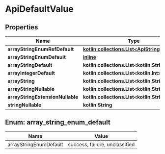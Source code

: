
# ApiDefaultValue

## Properties
| Name | Type | Description | Notes |
| ------------ | ------------- | ------------- | ------------- |
| **arrayStringEnumRefDefault** | [**kotlin.collections.List&lt;ApiStringEnumRef&gt;**](ApiStringEnumRef.md) |  |  [optional] |
| **arrayStringEnumDefault** | [**inline**](#kotlin.collections.List&lt;ArrayStringEnumDefault&gt;) |  |  [optional] |
| **arrayStringDefault** | **kotlin.collections.List&lt;kotlin.String&gt;** |  |  [optional] |
| **arrayIntegerDefault** | **kotlin.collections.List&lt;kotlin.Int&gt;** |  |  [optional] |
| **arrayString** | **kotlin.collections.List&lt;kotlin.String&gt;** |  |  [optional] |
| **arrayStringNullable** | **kotlin.collections.List&lt;kotlin.String&gt;** |  |  [optional] |
| **arrayStringExtensionNullable** | **kotlin.collections.List&lt;kotlin.String&gt;** |  |  [optional] |
| **stringNullable** | **kotlin.String** |  |  [optional] |


<a id="kotlin.collections.List<ArrayStringEnumDefault>"></a>
## Enum: array_string_enum_default
| Name | Value |
| ---- | ----- |
| arrayStringEnumDefault | success, failure, unclassified |



